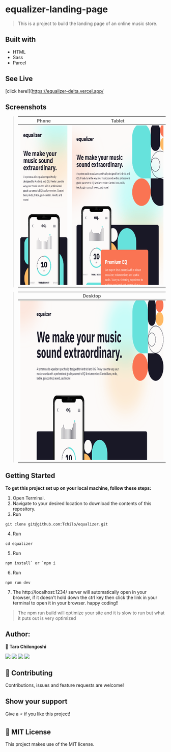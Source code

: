 # equalizer-landing-page
> This is  a project to build the landing page of an online music store.

## Built with
- HTML
- Sass
- Parcel

## See Live 
[click here!](https://equalizer-delta.vercel.app/

## Screenshots
> | Phone | Tablet |
> |--------------|----------------|
> |<img height="500" src="./src/assets/mobile.png">|<img height="500" src="./src/assets/tablet.png">|

>|Desktop|
>|-------|
>|<img height="500" src="./src/assets/desktop.png">|


## Getting Started

**To get this project set up on your local machine, follow these steps:**

1. Open Terminal.
2. Navigate to your desired location to download the contents of this repository.
3. Run  
```
git clone git@github.com:Tchilo/equalizer.git
```
4. Run
  ```
  cd equalizer
  ```
5. Run 
```
npm install` or `npm i
```
6. Run 
```
npm run dev
``` 

7. The http://localhost:1234/ server will automatically open in your browser, if it doesn't hold down the ctrl key then click the link in your terminal to open it in your browser. happy coding!! 


>The npm run build will optimize your site and it is slow to run but what it puts out is very optimized
## Author:
  
 👤 **Taro Chilongoshi**

[<code><img height="26" src="https://cdn.iconscout.com/icon/free/png-256/github-153-675523.png"></code>](https://github.com/tchilo)
[<code><img height="26" src="https://upload.wikimedia.org/wikipedia/sco/thumb/9/9f/Twitter_bird_logo_2012.svg/1200px-Twitter_bird_logo_2012.svg.png"></code>](https://twitter.com/tchiloross)
[<code><img height="26" src="https://upload.wikimedia.org/wikipedia/commons/thumb/c/c9/Linkedin.svg/1200px-Linkedin.svg.png"></code>](https://www.linkedin.com/in/taro-chilongoshi/)
 <a href="mailto:tchiloross@gmail.com?subject=Hey Taro?"><img height="26" src="https://cdn.worldvectorlogo.com/logos/official-gmail-icon-2020-.svg"></a>

## 🤝 Contributing

Contributions, issues and feature requests are welcome!

## Show your support

Give a ⭐️ if you like this project!


## 📝 MIT License

This project makes use of the MIT license.
